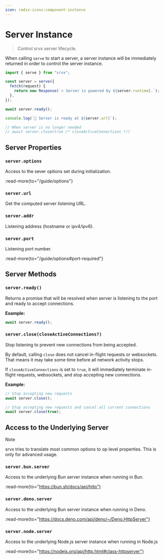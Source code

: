 ```yaml
---
icon: radix-icons:component-instance
---
```


# Server Instance

> Control srvx server lifecycle.

When calling `serve` to start a server, a server instance will be immediately returned in order to control the server instance.

```js
import { serve } from "srvx";

const server = serve({
  fetch(request) {
    return new Response(`🔥 Server is powered by ${server.runtime}.`);
  },
});

await server.ready();

console.log(`🚀 Server is ready at ${server.url}`);

// When server is no longer needed
// await server.close(true /* closeActiveConnections */)
```

## Server Properties

### `server.options`

Access to the sever options set during initialization.

:read-more{to="/guide/options"}

### `server.url`

Get the computed server listening URL.

### `server.addr`

Listening address (hostname or ipv4/ipv6).

### `server.port`

Listening port number.

:read-more{to="/guide/options#port-required"}

## Server Methods

### `server.ready()`

Returns a promise that will be resolved when server is listening to the port and ready to accept connections.

**Example:**

```js
await server.ready();
```

### `server.close(closeActiveConnections?)`

Stop listening to prevent new connections from being accepted.

By default, calling `close` does not cancel in-flight requests or websockets. That means it may take some time before all network activity stops.

If `closeActiveConnections` is set to `true`, it will immediately terminate in-flight requests, websockets, and stop accepting new connections.

**Example:**

```js
// Stop accepting new requests
await server.close();

// Stop accepting new requests and cancel all current connections
await server.close(true);
```

## Access to the Underlying Server

> [!NOTE]
> srvx tries to translate most common options to op level properties. This is only for advanced usage.

### `server.bun.server`

Access to the underlying Bun server instance when running in Bun.

:read-more{to="https://bun.sh/docs/api/http"}

### `server.deno.server`

Access to the underlying Bun server instance when running in Deno.

:read-more{to="https://docs.deno.com/api/deno/~/Deno.HttpServer"}

### `server.node.server`

Access to the underlying Node.js server instance when running in Node.js

:read-more{to="https://nodejs.org/api/http.html#class-httpserver"}
